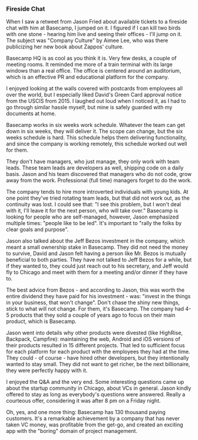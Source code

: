 ### Fireside Chat

When I saw a retweet from Jason Fried about available tickets to a fireside chat with him at Basecamp, I jumped on it. I figured if I can kill two birds with one stone - hearing him live and seeing their offices - I'll jump on it. The subject was "Company Culture" by Aimee Lee, who was there publicizing her new book about Zappos' culture.

Basecamp HQ is as cool as you think it is. Very few desks, a couple of meeting rooms. It reminded me more of a train terminal with its large windows than a real office. The office is centered around an auditorium, which is an effective PR and educational platform for the company.

I enjoyed looking at the walls covered with postcards from employees all over the world, but I especially liked David's Green Card approval notice from the USCIS from 2015. I laughed out loud when I noticed it, as I had to go through similar hassle myself, but mine is safely guarded with my documents at home.

Basecamp works in six weeks work schedule. Whatever the team can get down in six weeks, they will deliver it. The scope can change, but the six weeks schedule is hard. This schedule helps them delivering functionality, and since the company is working remotely, this schedule worked out well for them.

They don't have managers, who just manage, they only work with team leads. These team leads are developers as well, shipping code on a daily basis. Jason and his team discovered that managers who do not code, grow away from the work. Professional (full time) managers forget to do the work.

The company tends to hire more introverted individuals with young kids. At one point they've tried rotating team leads, but that did not work out, as the continuity was lost. I could see that: "I see this problem, but I won't deal with it, I'll leave it for the next person, who will take over." Basecamp is looking for people who are self-managed, however, Jason emphasized multiple times: "people like to be led". It's important to "rally the folks by clear goals and purpose".

Jason also talked about the Jeff Bezos investment in the company, which meant a small ownership stake in Basecamp. They did not need the money to survive, David and Jason felt having a person like Mr. Bezos is mutually beneficial to both parties. They have not talked to Jeff Bezos for a while, but if they wanted to, they could just reach out to his secretary, and Jeff would fly to Chicago and meet with them for a meeting and/or dinner if they have to.

The best advice from Bezos - and according to Jason, this was worth the entire dividend they have paid for his investment - was: "invest in the things in your business, that won't change". Don't chase the shiny new things, stick to what will not change. For them, it's Basecamp. The company had 4-5 products that they sold a couple of years ago to focus on their main product, which is Basecamp.

Jason went into details why other products were divested (like HighRise, Backpack, Campfire): maintaining the web, Android and iOS versions of their products resulted in 15 different projects. That led to sufficient focus for each platform for each product with the employees they had at the time. They could - of course - have hired other developers, but they intentionally wanted to stay small. They did not want to get richer, be the next billionaire, they were perfectly happy with it.

I enjoyed the Q&A and the very end. Some interesting questions came up about the startup community in Chicago, about VCs in general. Jason kindly offered to stay as long as everybody's questions were answered. Really a courteous offer, considering it was after 8 pm on a Friday night.

Oh, yes, and one more thing: Basecamp has 130 thousand paying customers. It's a remarkable achievement by a company that has never taken VC money, was profitable from the get-go, and created an exciting app with the "boring" domain of project management.
